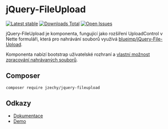 # jQuery-FileUpload

[![Latest stable](https://img.shields.io/packagist/v/jzechy/jquery-fileupload.svg?style=flat-square)](https://packagist.org/packages/jzechy/jquery-fileupload)
[![Downloads Total](https://img.shields.io/packagist/dt/jzechy/jquery-fileupload.svg?style=flat-square)](https://packagist.org/packages/jzechy/jquery-fileupload)
[![Open Issues](https://img.shields.io/github/issues/jzechy/jquery-fileupload.svg?style=flat-square)](https://github.com/JZechy/jquery-fileupload/issues)

jQuery-FileUpload je komponenta, fungující jako rozšíření UploadControl v Nette formuláři, která pro nahrávání souborů využívá [blueimp/jQuery-File-Upload](https://github.com/blueimp/jQuery-File-Upload).

Komponenta nabízí bootstrap uživatelské rozhraní a [vlastní možnost zpracování nahrávaných souborů](https://github.com/JZechy/jQuery-FileUpload/wiki/Upload-model).

## Composer
```
composer require jzechy/jquery-fileupload
```

## Odkazy
* [Dokumentace](https://github.com/JZechy/jQuery-FileUpload/wiki)
* [Demo](http://zechy.cz/fileupload/)
